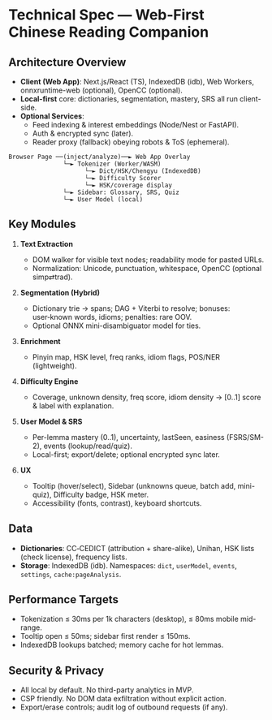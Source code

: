 # Technical Spec — Web‑First Chinese Reading Companion

## Architecture Overview
- **Client (Web App)**: Next.js/React (TS), IndexedDB (idb), Web Workers, onnxruntime-web (optional), OpenCC (optional).
- **Local-first** core: dictionaries, segmentation, mastery, SRS all run client-side.
- **Optional Services**:
  - Feed indexing & interest embeddings (Node/Nest or FastAPI).
  - Auth & encrypted sync (later).
  - Reader proxy (fallback) obeying robots & ToS (ephemeral).

```
Browser Page ──(inject/analyze)──► Web App Overlay
               └─► Tokenizer (Worker/WASM)
                     └─► Dict/HSK/Chengyu (IndexedDB)
                     └─► Difficulty Scorer
                     └─► HSK/coverage display
               └─► Sidebar: Glossary, SRS, Quiz
               └─► User Model (local)
```

## Key Modules
1. **Text Extraction**
   - DOM walker for visible text nodes; readability mode for pasted URLs.
   - Normalization: Unicode, punctuation, whitespace, OpenCC (optional simp⇄trad).

2. **Segmentation (Hybrid)**
   - Dictionary trie → spans; DAG + Viterbi to resolve; bonuses: user‑known words, idioms; penalties: rare OOV.
   - Optional ONNX mini-disambiguator model for ties.

3. **Enrichment**
   - Pinyin map, HSK level, freq ranks, idiom flags, POS/NER (lightweight).

4. **Difficulty Engine**
   - Coverage, unknown density, freq score, idiom density → [0..1] score & label with explanation.

5. **User Model & SRS**
   - Per-lemma mastery (0..1), uncertainty, lastSeen, easiness (FSRS/SM-2), events (lookup/read/quiz).
   - Local-first; export/delete; optional encrypted sync later.

6. **UX**
   - Tooltip (hover/select), Sidebar (unknowns queue, batch add, mini-quiz), Difficulty badge, HSK meter.
   - Accessibility (fonts, contrast), keyboard shortcuts.

## Data
- **Dictionaries**: CC‑CEDICT (attribution + share-alike), Unihan, HSK lists (check license), frequency lists.
- **Storage**: IndexedDB (idb). Namespaces: `dict`, `userModel`, `events`, `settings`, `cache:pageAnalysis`.

## Performance Targets
- Tokenization ≤ 30ms per 1k characters (desktop), ≤ 80ms mobile mid-range.
- Tooltip open ≤ 50ms; sidebar first render ≤ 150ms.
- IndexedDB lookups batched; memory cache for hot lemmas.

## Security & Privacy
- All local by default. No third-party analytics in MVP.
- CSP friendly. No DOM data exfiltration without explicit action.
- Export/erase controls; audit log of outbound requests (if any).

